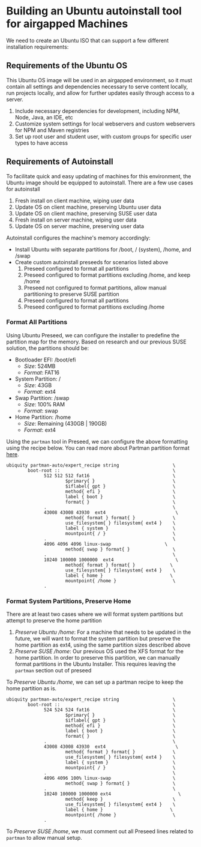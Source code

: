 # Building an Ubuntu autoinstall tool for airgapped Machines

We need to create an Ubuntu ISO that can support a few different installation
requirements:

## Requirements of the Ubuntu OS

This Ubuntu OS image will be used in an airgapped environment, so it must contain
all settings and dependencies necessary to serve content locally, run projects
locally, and allow for further updates easily through access to a server.

1. Include necessary dependencies for development, including NPM, Node, Java, an IDE, etc
1. Customize system settings for local webservers and custom webservers for NPM and Maven registries
1. Set up root user and student user, with custom groups for specific user types
to have access


## Requirements of Autoinstall

To facilitate quick and easy updating of machines for this environment, the Ubuntu
image should be equipped to autoinstall. There are a few use cases for autoinstall

1. Fresh install on client machine, wiping user data
1. Update OS on client machine, preserving Ubuntu user data
1. Update OS on client machine, preserving SUSE user data
1. Fresh install on server machine, wiping user data
1. Update OS on server machine, preserving user data


Autoinstall configures the machine's memory accordingly:

- Install Ubuntu with separate partitions for /boot, / (system), /home, and /swap
- Create custom autoinstall preseeds for scenarios listed above
	1. Preseed configured to format all partitions
	1. Preseed configured to format partitions excluding /home, and keep /home
	1. Preseed not configured to format partitions, allow manual partitioning to preserve
SUSE partition
	1. Preseed configured to format all partitions
	1. Preseed configured to format partitions excluding /home


### Format All Partitions

Using Ubuntu Preseed, we can configure the installer to predefine the partition map for the memory.
Based on research and our previous SUSE solution, the partitions should be:

 - Bootloader EFI: /boot/efi
	- *Size*: 524MB
	- *Format*: FAT16
 - System Partition: /
	- *Size*: 43GB
	- *Format*: ext4
 - Swap Partition: /swap
	- *Size*: 100% RAM
	- *Format*: swap
 - Home Partition: /home
	- *Size*: Remaining (430GB | 190GB)
	- *Format*: ext4

Using the `partman` tool in Preseed, we can configure the above formatting using the recipe below.
You can read more about Partman partition format [here](https://wikitech.wikimedia.org/wiki/PartMan/Auto).

```
ubiquity partman-auto/expert_recipe string                    \
        boot-root ::                                          \
              512 512 512 fat16                               \
                      $primary{ }                             \
                      $iflabel{ gpt }                         \
                      method{ efi }                           \
                      label { boot }                          \
                      format{ }                               \
              .                                               \
              43008 43008 43930  ext4                          \
                      method{ format } format{ }              \
                      use_filesystem{ } filesystem{ ext4 }    \
                      label { system }                        \
                      mountpoint{ / }                         \
              .                                               \
              4096 4096 4096 linux-swap                    \
                      method{ swap } format{ }                \
              .                                               \
              10240 100000 1000000  ext4                       \
                      method{ format } format{ }             \
                      use_filesystem{ } filesystem{ ext4 }    \
                      label { home }                         \
                      mountpoint{ /home }                     \
              .

```

### Format System Partitions, Preserve Home

There are at least two cases where we will format system partitions but attempt to preserve the home partition

1. *Preserve Ubuntu /home*: For a machine that needs to be updated in the future, we will want to format the system partition
but preserve the home partition as ext4, using the same partition sizes described above
1. *Preserve SUSE /home*: Our previous OS used the XFS format for the home partition. In order to preserve this partition, we can
manually format partitions in the Ubuntu Installer. This requires leaving the `partman` section out of preseed


To *Preserve Ubuntu /home*, we can set up a partman recipe to keep the home partition as is.

```
ubiquity partman-auto/expert_recipe string                    \
        boot-root ::                                          \
              524 524 524 fat16                               \
                      $primary{ }                             \
                      $iflabel{ gpt }                         \
                      method{ efi }                           \
                      label { boot }                          \
                      format{ }                               \
              .                                               \
              43008 43008 43930  ext4                          \
                      method{ format } format{ }              \
                      use_filesystem{ } filesystem{ ext4 }    \
                      label { system }                        \
                      mountpoint{ / }                         \
              .                                               \
              4096 4096 100% linux-swap                       \
                      method{ swap } format{ }                \
              .                                               \
              10240 100000 1000000 ext4                         \
                      method{ keep }                          \
                      use_filesystem{ } filesystem{ ext4 }    \
                      label { home }                         \
                      mountpoint{ /home }                     \
              .
```

To *Preserve SUSE /home*, we must comment out all Preseed lines related to `partman` to allow manual setup.
